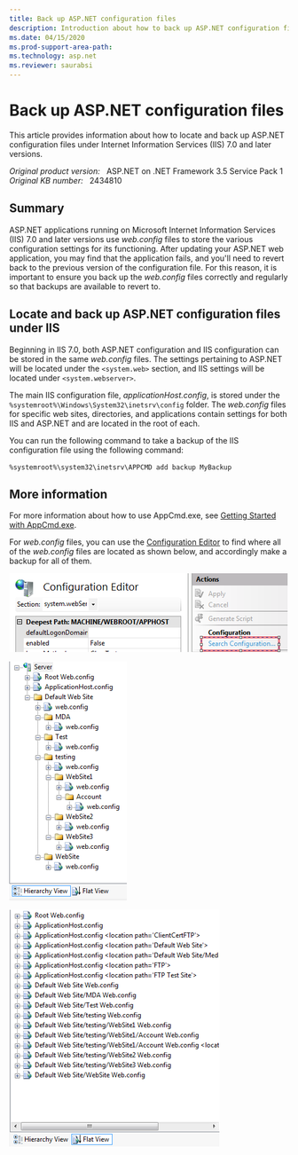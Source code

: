 ```yaml
---
title: Back up ASP.NET configuration files
description: Introduction about how to back up ASP.NET configuration files under IIS 7.0 and later versions.
ms.date: 04/15/2020
ms.prod-support-area-path: 
ms.technology: asp.net
ms.reviewer: saurabsi
---
```

# Back up ASP.NET configuration files

This article provides information about how to locate and back up ASP.NET configuration files under Internet Information Services (IIS) 7.0 and later versions.

_Original product version:_ &nbsp; ASP.NET on .NET Framework 3.5 Service Pack 1  
_Original KB number:_ &nbsp; 2434810

## Summary

ASP.NET applications running on Microsoft Internet Information Services (IIS) 7.0 and later versions use *web.config* files to store the various configuration settings for its functioning. After updating your ASP.NET web application, you may find that the application fails, and you'll need to revert back to the previous version of the configuration file. For this reason, it is important to ensure you back up the *web.config* files correctly and regularly so that backups are available to revert to.

## Locate and back up ASP.NET configuration files under IIS

Beginning in IIS 7.0, both ASP.NET configuration and IIS configuration can be stored in the same *web.config* files. The settings pertaining to ASP.NET will be located under the `<system.web>` section, and IIS settings will be located under `<system.webserver>`.

The main IIS configuration file, *applicationHost.config*, is stored under the `%systemroot%\Windows\System32\inetsrv\config` folder. The *web.config* files for specific web sites, directories, and applications contain settings for both IIS and ASP.NET and are located in the root of each.

You can run the following command to take a backup of the IIS configuration file using the following command:

```console
%systemroot%\system32\inetsrv\APPCMD add backup MyBackup
```

## More information

For more information about how to use AppCmd.exe, see [Getting Started with AppCmd.exe](/iis/get-started/getting-started-with-iis/getting-started-with-appcmdexe).

For *web.config* files, you can use the [Configuration Editor](https://www.iis.net/downloads/microsoft/administration-pack) to find where all of the *web.config* files are located as shown below, and accordingly make a backup for all of them.

![Configuration editor](./media/back-up-asp-net-configuration-files/config-editor.png)

![Web.config files location 1](./media/back-up-asp-net-configuration-files/webconfig-files-location-1.png)

![Web.config files location 2](./media/back-up-asp-net-configuration-files/webconfig-files-location-2.png)
